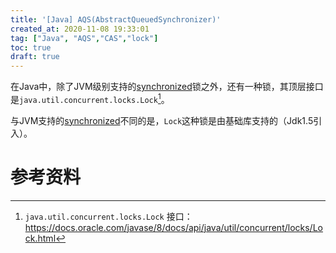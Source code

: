 ```yaml
---
title: '[Java] AQS(AbstractQueuedSynchronizer)'
created_at: 2020-11-08 19:33:01
tag: ["Java", "AQS","CAS","lock"]
toc: true
draft: true
---
```


在Java中，除了JVM级别支持的[synchronized](../synchronized/)锁之外，还有一种锁，其顶层接口是`java.util.concurrent.locks.Lock`[^lock]。

与JVM支持的[synchronized](../synchronized/)不同的是，`Lock`这种锁是由基础库支持的（Jdk1.5引入）。



# 参考资料

[^lock]: `java.util.concurrent.locks.Lock` 接口：<https://docs.oracle.com/javase/8/docs/api/java/util/concurrent/locks/Lock.html>

